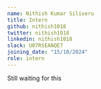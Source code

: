 ```yaml
---
name: Nithish Kumar Siliveru
title: Intern
github: nithish1018
twitter: nithish1018
linkedin: nithish1018
slack: U07RSEANQE7
joining_date: "15/10/2024"
role: intern
---
```


Still waiting for this
